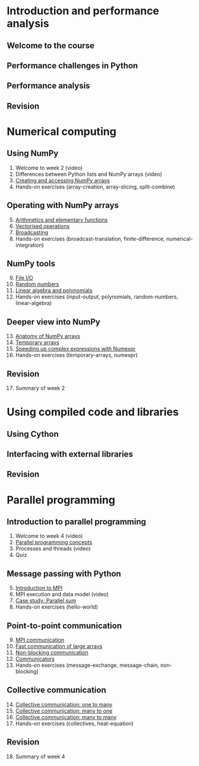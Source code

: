 # Introduction and performance analysis

## Welcome to the course

## Performance challenges in Python

## Performance analysis

## Revision


# Numerical computing

## Using NumPy

1. Welcome to week 2 (video)
2. Differences between Python lists and NumPy arrays (video)
3. [Creating and accessing NumPy arrays](numerical-computing/creating-and-accessing.md)
4. Hands-on exercises (array-creation, array-slicing, split-combine)

## Operating with NumPy arrays

5. [Arithmetics and elementary functions](numerical-computing/simple-operations.md)
6. [Vectorised operations](numerical-computing/vectorised-operations.md)
7. [Broadcasting](numerical-computing/broadcasting.md)
8. Hands-on exercises (broadcast-translation, finite-difference,
   numerical-integration)

## NumPy tools

9. [File I/O](numerical-computing/file-io.md)
10. [Random numbers](numerical-computing/random-numbers.md)
11. [Linear algebra and polynomials](numerical-computing/linear-algebra.md)
12. Hands-on exercises (input-output, polynomials, random-numbers,
    linear-algebra)

## Deeper view into NumPy

13. [Anatomy of NumPy arrays](numerical-computing/anatomy-of-ndarray.md)
14. [Temporary arrays](numerical-computing/temporary-arrays.md)
15. [Speeding up complex expressions with Numexpr](numerical-computing/numexpr.md)
16. Hands-on exercises (temporary-arrays, numexpr)

## Revision

17. Summary of week 2


# Using compiled code and libraries

## Using Cython

## Interfacing with external libraries

## Revision


# Parallel programming

## Introduction to parallel programming

1. Welcome to week 4 (video)
2. [Parallel programming concepts](parallel-programming/concepts.md)
3. Processes and threads (video)
4. Quiz

## Message passing with Python

5. [Introduction to MPI](parallel-programming/intro-to-mpi.md)
6. MPI execution and data model (video)
7. [Case study: Parallel sum](parallel-programming/parallel-sum.md)
8. Hands-on exercises (hello-world)

## Point-to-point communication

9. [MPI communication](parallel-programming/send-receive.md)
10. [Fast communication of large arrays](parallel-programming/send-receive-array.md)
11. [Non-blocking communication](parallel-programming/non-blocking.md)
12. [Communicators](parallel-programming/communicators.md)
13. Hands-on exercises (message-exchange, message-chain, non-blocking)

## Collective communication

14. [Collective communication: one to many](parallel-programming/collectives-1-to-n.md)
15. [Collective communication: many to one](parallel-programming/collectives-n-to-1.md)
16. [Collective communication: many to many](parallel-programming/collectives-n-to-n.md)
17. Hands-on exercises (collectives, heat-equation)

## Revision

18. Summary of week 4

